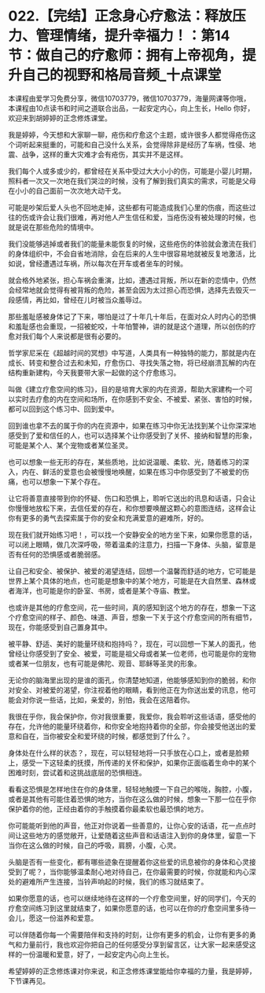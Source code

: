 # 022.【完结】正念身心疗愈法：释放压力、管理情绪，提升幸福力！：第14节：做自己的疗愈师：拥有上帝视角，提升自己的视野和格局音频_十点课堂

本课程由爱学习免费分享，微信10703779，微信10703779，海量网课等你哦，本课程由10点读书和时间之道联合出品，一起安定内心，向上生长，Hello 你好，欢迎来到胡婷婷的正念修炼课堂。

我是婷婷，今天想和大家聊一聊，疮伤和疗愈这个主题，或许很多人都觉得疮伤这个词听起来挺重的，可能和自己没什么关系，会觉得除非是经历了车祸，性侵、地震、战争，这样的重大灾难才会有疮伤，其实并不是这样。

我们每个人或多或少的，都曾经在关系中受过大大小小的伤，可能是小婴儿时期，照料者一次又一次地在我们哭泣的时候，没有了解到我们真实的需求，可能是父母在小小的自己面前一次次地大动干戈。

可能是吵架后爱人头也不回地走掉，这些都有可能造成我们心里的伤痕，而这些过往的伤或许会让我们很难，再对他人产生信任和爱，当疮伤没有被处理的时候，也就是说在那些危险的情境中。

我们没能够逃掉或者我们的能量未能恢复的时候，这些疮伤的体验就会激流在我们的身体组织中，不会自省地消除，会在后来的人生中很容易地就被反复地激活，比如说，曾经遭遇过车祸，所以每次在开车或者坐车的时候。

就会格外地紧张，担心车祸会重演，比如，遭遇过背叛，所以在新的恋情中，仍然会经常地就会觉得有被背叛的危险，甚至会因为太过担心而恐惧，选择先去毁灭一段感情，再比如，曾经在儿时被当众羞辱过。

那些羞耻感被身体记了下来，哪怕是过了十年几十年后，在面对众人时内心的恐惧和羞耻感也会重现，一招被蛇咬，十年怕警神，讲的就是这个道理，所以创伤的疗愈对我们每个人来说都是很有必要的。

哲学家尼采在《超越时间的冥想》中写道，人类具有一种独特的能力，那就是内在成长、转变和整合过去和未知，疗愈伤口、寻找失落之物，将已经崩溃瓦解的内在结构重新建构，今天我要带大家一起做的这个疗愈练习。

叫做《建立疗愈空间的练习》，目的是培育大家的内在资源，帮助大家建构一个可以实时去疗愈的内在空间和场所，在你感到不安全、不被爱、紧张、害怕的时候，都可以回到这个练习中、回到爱中。

回到谁也拿不去的属于你的内在资源中，如果在练习中你无法找到某个让你深深地感受到了爱和信任的人，也可以选择某个让你感受到了关怀、接纳和智慧的形象，可能是某个人、某个宠物或者某位圣灵。

也可以想象一些无形的存在，某些质地，比如说温暖、柔软、光，随着练习的深入，内在、鲜活的爱意也会被慢慢地唤醒，如果在练习中你感受到了不被爱的伤痛，也可以想象一下某个存在。

让它将善意直接带到你的怀疑、伤口和恐惧上，聆听它送出的讯息和话语，只会让你慢慢地放松下来，去信任爱的存在，和你想要唤醒这颗心的意图连结，这样会让你有更多的勇气去探索属于你的安全和充满爱意的避难所，好的。

现在我们就开始练习吧！，可以找一个安静安全的地方坐下来，如果你愿意的话，可以闭上眼睛，做几次深呼吸，带着温柔的注意力，扫描一下身体、头脑，留意是否有任何的恐惧感或者脆弱感。

让自己和安全、被保护、被爱的渴望连结，回想一个温馨而舒适的地方，它可能是世界上某个具体的地点，也可能是想象中的某个地方，可能是在大自然里、森林或者海洋，也可能是你的卧室、书房，或者是某个寺庙、教堂。

也或许是其他的疗愈空间，花一些时间，真的感知到这个地方的存在，想象一下这个疗愈空间的样子、颜色、味道、声音，想象一下关于这个疗愈空间的所有细节，现在，你能感受到自己置身其中。

被平静、舒适、美好的能量环绕和抱持吗？，现在，可以回想一下某人的面孔，他曾经让你感受到了安全、被爱，可能是祖父母或者某一位老师，也可能是你的宠物或者某一位朋友，也有可能是佛陀、观音、耶稣等圣灵的形象。

无论你的脑海里出现的是谁的面孔，你清楚地知道，他能够感知到你的脆弱，和你对安全、对被爱的渴望，你注视着他的眼睛，看到他正在为你送出爱的讯息，他可能会对你说一些话，比如，亲爱的，别怕，我会在这陪着你。

我很在乎你，我会保护你，你对我很重要，我爱你，我会聆听这些话语，感受他的存在，允许他的能量环绕着你，和你安全地抱持着你的全部，你会接受他送出的爱意和自在，当你被安全和爱环绕的时候，都感觉到了什么？。

身体处在什么样的状态？，现在，可以轻轻地将一只手放在心口上，或者是脸颊上，感受一下这轻柔的抚摸，所传递的关怀和保护，如果你正面临着生命中的某个困难时刻，尝试着和这挑战底层的恐惧相连。

看看这恐惧是怎样地住在你的身体里，轻轻地触摸一下自己的喉咙，胸腔，小腹，或者是其他有可能住着恐惧的地方，当你在这么做的时候，想象一下那一位在乎你保护着你的他，正经由着你的手触摸着你最柔软也最恐惧的地方。

你可能能听到他的声音，他正对你说着一些善意的，让你心安的话语，花一点点时间让这些地方的感觉敞开，让爱随着这些声音和话语注入到你的身体里，留意一下当你在这么做的时候，自己的呼吸，肩膀，小腹，心灵。

头脑是否有一些变化，都有哪些迹象在提醒着你这些爱的讯息被你的身体和心灵接受到了呢？，当你能够温柔耐心地对待自己，在你最需要的时候，你就能和内心深处的避难所产生连接，当铃声响起的时候，我们的练习就结束了。

如果你愿意的话，也可以继续地待在这样的一个疗愈空间里，好的同学们，今天的疗愈空间练习到这里就结束了，如果你愿意的话，也可以在你的疗愈空间里多待一会儿，愿这一份滋养和爱意。

可以伴随着你每一个需要陪伴和支持的时刻，让你有更多的机会，让你有更多的勇气和力量前行，我也欢迎你把自己的任何感受分享到留言区，让大家一起来感受这样的一份温暖和爱意，好了，一起安定内心向上生长。

希望婷婷的正念修炼课对你来说，和正念修炼课堂能给你幸福的力量，我是婷婷，下节课再见。